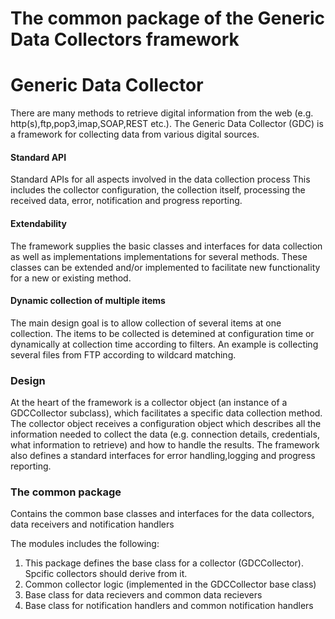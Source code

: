 # The common package of the Generic Data Collectors framework

# Generic Data Collector

There are many methods to retrieve digital information from the web (e.g. http(s),ftp,pop3,imap,SOAP,REST etc.).
The Generic Data Collector (GDC) is a framework for collecting data from various digital sources.


#### Standard API
Standard APIs for all aspects involved in the data collection process
This includes the collector configuration, the collection itself, processing the received data, error, notification and progress reporting.

#### Extendability
The framework supplies the basic classes and interfaces for data collection as well as implementations implementations for several methods.
These classes can be extended and/or implemented to facilitate new functionality for a new or existing method.

#### Dynamic collection of multiple items
The main design goal is to allow collection of several items at one collection. The items to be collected is detemined at configuration time or dynamically at collection time according to filters. An example is collecting several files from FTP according to wildcard matching.

### Design
At the heart of the framework is a collector object (an instance of a GDCCollector subclass), which facilitates a specific data collection method. The collector object receives a configuration object which describes all the information needed to collect the data (e.g. connection details, credentials, what information to retrieve) and how to handle the results. The 
framework also defines a standard interfaces for error handling,logging and progress reporting.

### The common package
Contains the common base classes and interfaces for the data collectors, data receivers and notification handlers

The modules includes the following:
1) This package defines the base class for a collector (GDCCollector). Spcific collectors should derive from it.
2) Common collector logic (implemented in the GDCCollector base class)
3) Base class for data recievers and common data recievers
4) Base class for notification handlers and common notification handlers

